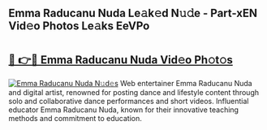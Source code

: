 ## Emma Raducanu Nuda Le𝚊k𝚎d N𝚞𝚍e - Part-xEN Vid𝚎o Photos Le𝚊ks EeVPo

# <h2><a href="http://fbfcefb.evod.top/?m=Emma+Raducanu+Nuda">🔗 👉🔴 Emma Raducanu Nuda Vid𝚎o Ph𝚘t𝚘s</a></h2>

[![Emma Raducanu Nuda N𝚞d𝚎s](https://i.imgur.com/8V9OHl7.gif)](http://fbfcefb.evod.top/?m=Emma+Raducanu+Nuda)
Web entertainer Emma Raducanu Nuda and digital artist, renowned for posting dance and lifestyle content through solo and collaborative dance performances and short videos. Influential educator Emma Raducanu Nuda, known for their innovative teaching methods and commitment to education. 

